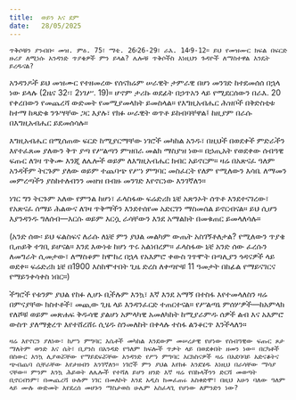 ```yaml
---
title:  ወይን እና ደም
date:   28/05/2025
---
```




`ጥቅሶቹን ያንብቡ፡ መዝ. ምዕ. 75፣ ማቴ. 26፡26-29፣ ራእ. 14፡9-12።
ይህ የመዝሙር ክፍል በፍርድ ዙሪያ ለሚነሱ አንዳንድ ጥያቄዎች ምን ይላል? ሌሎቹ ጥቅሶችስ እነዚህን ጉዳዮች ለማስተዋል እንዴት ይረዱናል?`

አንዳንዶች ይህ መዝሙር የተዘመረው የሰናክሬም ሠራዊት ታምራዊ በሆነ መንገድ ከተደመሰሰ በኋላ ነው ይላሉ (2ዜና 32፡፣ 2ነገሥ. 19)። ሆኖም ታሪኩ ወደፊት በኃጥአን ላይ የሚደርሰውን በራእ. 20 የቀረበውን የመጨረሻ ውድመት የመሚያመላክት ይመስላል። የእግዚአብሔር ሕዝቦች በቅድስቲቱ ከተማ ከጻድቁ ንጉሣቸው ጋር እያሉ፣ የክፉ ሠራዊት ወጥቶ ይከብባቸዋል፤ ከዚያም በራሱ በእግዚአብሔር ይደመሰሳሉ።

እግዚአብሔር በሚሰጠው ፍርድ ከሚያርማቸው ነገሮች መካከል አንዱ፣ በዚህች በወደቀች ምድራችን እየተፈጸመ ያለውን ቅጥ ያጣ የሥልጣን ምዝበራ መልክ ማስያዝ ነው። በኃጢአት የወደቀው ሰብዓዊ ፍጡር ለገዛ ጥቅሙ እንጂ ለሌሎች ወይም ለእግዚአብሔር ክብር አይኖርም። ዛሬ በአጽናፈ ዓለም አንዳችም ትርጉም ያለው ወይም ተጨባጭ የሥነ ምግባር መስፈርት የለም የሚለውን እሳቤ ለማመን መምረጣችን ያስከተለብንን መዘዝ በብዙ መንገድ እየኖርነው እንገኛለን።

ነገር ግን ትርጉም አለው የምንል ከሆነ፣ ፈላስፋው ፍሬድሪክ ኒቼ አጽንኦት ሰጥቶ እንደተናገረው፣ የአጽናፈ ሰማይ ሕልውና ለገዛ ጥቅማችን እንደተሰየመ አድርገን ማስመሰል ይኖርብናል። ይህ ሲሆን እያንዳንዱ ግለሰብ—እርሱ ወይም እርሷ ራሳቸውን እንደ አማልክት በመቁጠር ይመላለሳሉ።

(አንድ ሰው፡ ይህ ፍልስፍና ለራሱ ለኒቼ ምን ያህል መልካም ውጤት አስገኝቶለታል? የሚለውን ጥያቄ ቢጠይቅ ተገቢ ይሆናል። እንደ እውነቱ ከሆነ ጥሩ አልነበረም። ፈላስፋው ኒቼ አንድ ሰው ፈረሱን ለመግራት ሲመታው፣ ለማስቆም ከሞከረ በኋላ የአእምሮ ቀውስ ገጥሞት በጣሊያን ጎዳናዎች ላይ ወደቀ። ፍሬድሪክ ኒቼ በ1900 እስከሞተበት ጊዜ ድረስ ለቀጣዮቹ 11 ዓመታት በከፊል የማይናገርና የማይንቀሳቀስ ነበር።)

ችግሮች የቱንም ያህል የከፉ ሊሆኑ ቢችሉም እንኳ፣ እኛ እንደ አማኝ በተስፋ እየተመላለስን ዛሬ በምናያቸው ክስተቶች፣ መጪው ጊዜ ላይ እንዳንፈርድ ተጠርተናል። የሥልጣኔ ምሰሦዎች—ከአምላክ የለሾቹ ወይም መጽሐፍ ቅዱሳዊ ያልሆነ አምላካዊ አመለካከት ከሚያራምዱ ሰዎች ልብ እና አእምሮ ውስጥ ያለማቋረጥ እየተሸረሸሩ ሲሄዱ ስንመለከት በቀላሉ ተስፋ ልንቆርጥ እንችላለን።

`ዛሬ እየኖርን ያለነው፣ ከሥነ ምግባር እሴቶች መካከል እንደውም መሠረታዊ የሆነው የሰብዓዊው ፍጡር ጾታ ማለትም ወንድ እና ሴት፣ ቢያንስ በአንዳድ የዓለም ክፍሎች ጥቃት ላይ በወደቀበት ዘመን ነው። በርካቶች በስውር እንኳ ሊያወሯቸው የማይደፍሯቸው አንዳንድ የሥነ ምግባር እርክስናዎች ዛሬ በአደባባይ አድናቆትና ጭብጨባ ሲቸራቸው እየታዘብን እንገኛለን። ነገሮች ምን ያህል እየከፉ እንደሄዱ እነዚህ በራሳቸው ማሳያ ናቸው። ምንም እንኳ ሕይወት ለሌሎች የተሻለ ይሆን ዘንድ እኛ ዛሬ የበኩላችንን ድርሻ መወጣት ቢኖርብንም፣ በመጨረሻ ሁሉም ነገር በመለኮት እንደ አዲስ ከመፈጠሩ አስቀድሞ፣ በዚህ አሁን ባለው ዓለም ላይ ሙሉ ውድመት እየደረሰ መሆኑን ማስታወስ ሁሌም አስፈላጊ የሆነው ለምንድን ነው?`